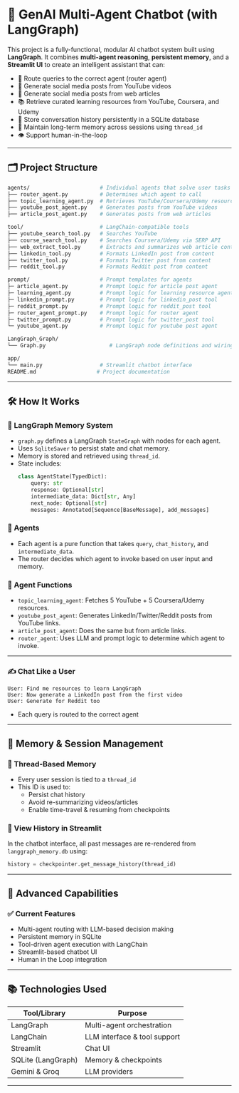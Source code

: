 # 🧠 GenAI Multi-Agent Chatbot (with LangGraph)

This project is a fully-functional, modular AI chatbot system built using **LangGraph**. It combines **multi-agent reasoning**, **persistent memory**, and a **Streamlit UI** to create an intelligent assistant that can:

- 🎯 Route queries to the correct agent (router agent)
- 🎥 Generate social media posts from YouTube videos
- 📄 Generate social media posts from web articles
- 📚 Retrieve curated learning resources from YouTube, Coursera, and Udemy
- 🧠 Store conversation history persistently in a SQLite database
- 🔁 Maintain long-term memory across sessions using `thread_id`
- 👁️ Support human-in-the-loop 

---

## 🗂️ Project Structure

```bash
agents/                      # Individual agents that solve user tasks
├── router_agent.py          # Determines which agent to call
├── topic_learning_agent.py  # Retrieves YouTube/Coursera/Udemy resources
├── youtube_post_agent.py    # Generates posts from YouTube videos
├── article_post_agent.py    # Generates posts from web articles

tool/                        # LangChain-compatible tools
├── youtube_search_tool.py   # Searches YouTube
├── course_search_tool.py    # Searches Coursera/Udemy via SERP API
├── web_extract_tool.py      # Extracts and summarizes web article content
├── linkedin_tool.py         # Formats LinkedIn post from content
├── twitter_tool.py          # Formats Twitter post from content
├── reddit_tool.py           # Formats Reddit post from content

prompt/                      # Prompt templates for agents
├─ article_agent.py          # Prompt logic for article post agent
├─ learning_agent.py         # Prompt logic for learning resource agent
├─ linkedin_prompt.py        # Prompt logic for linkedin_post tool
├─ reddit_prompt.py          # Prompt logic for reddit_post tool
├─ router_agent_prompt.py    # Prompt logic for router agent
├─ twitter_prompt.py         # Prompt logic for twitter_post tool
└─ youtube_agent.py          # Prompt logic for youtube post agent

LangGraph_Graph/                      
└── Graph.py                    # LangGraph node definitions and wiring

app/                      
└── main.py                  # Streamlit chatbot interface     
README.md                   # Project documentation
```

---

## 🛠️ How It Works

### 🧠 LangGraph Memory System
- `graph.py` defines a LangGraph `StateGraph` with nodes for each agent.
- Uses `SqliteSaver` to persist state and chat memory.
- Memory is stored and retrieved using `thread_id`.
- State includes:
  ```python
  class AgentState(TypedDict):
      query: str
      response: Optional[str]
      intermediate_data: Dict[str, Any]
      next_node: Optional[str]
      messages: Annotated[Sequence[BaseMessage], add_messages]
  ```

### 🔁 Agents
- Each agent is a pure function that takes `query`, `chat_history`, and `intermediate_data`.
- The router decides which agent to invoke based on user input and memory.

### 🤖 Agent Functions
- `topic_learning_agent`: Fetches 5 YouTube + 5 Coursera/Udemy resources.
- `youtube_post_agent`: Generates LinkedIn/Twitter/Reddit posts from YouTube links.
- `article_post_agent`: Does the same but from article links.
- `router_agent`: Uses LLM and prompt logic to determine which agent to invoke.

---

### ✍️ Chat Like a User
```text
User: Find me resources to learn LangGraph
User: Now generate a LinkedIn post from the first video
User: Generate for Reddit too
```
- Each query is routed to the correct agent

---

## 🧠 Memory & Session Management

### 💾 Thread-Based Memory
- Every user session is tied to a `thread_id`
- This ID is used to:
  - Persist chat history
  - Avoid re-summarizing videos/articles
  - Enable time-travel & resuming from checkpoints

### 🧠 View History in Streamlit
In the chatbot interface, all past messages are re-rendered from `langgraph_memory.db` using:
```python
history = checkpointer.get_message_history(thread_id)
```

---

## 🚀 Advanced Capabilities

### ✅ Current Features
- Multi-agent routing with LLM-based decision making
- Persistent memory in SQLite
- Tool-driven agent execution with LangChain
- Streamlit-based chatbot UI
- Human in the Loop integration

---

## 📚 Technologies Used

| Tool/Library          | Purpose                         |
|-----------------------|---------------------------------|
| LangGraph             | Multi-agent orchestration       |
| LangChain             | LLM interface & tool support    |
| Streamlit             | Chat UI                         |
| SQLite (LangGraph)    | Memory & checkpoints            |
| Gemini & Groq         | LLM providers                   |

---